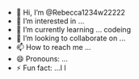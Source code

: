 - 👋 Hi, I’m @Rebecca1234w22222
- 👀 I’m interested in ...
- 🌱 I’m currently learning ... codeing
- 💞️ I’m looking to collaborate on ...
- 📫 How to reach me ...
- 😄 Pronouns: ...
- ⚡ Fun fact: ...I l

<!---
Rebecca1234w22222/Rebecca1234w22222 is a ✨ special ✨ repository because its `README.md` (this file) appears on your GitHub profile.
You can click the Preview link to take a look at your changes.
--->
